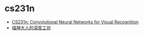 # cs231n

- [CS231n: Convolutional Neural Networks for Visual Recognition](http://cs231n.stanford.edu/)
- [喵神大人的深度工坊](https://zhuanlan.zhihu.com/codekitty)
